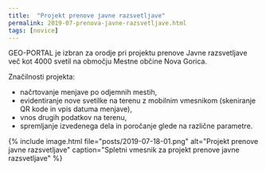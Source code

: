 ```yaml
---
title:  "Projekt prenove javne razsvetljave"
permalink: 2019-07-prenova-javne-razsvetljave.html
tags: [novice]
---
```


GEO-PORTAL je izbran za orodje pri projektu prenove Javne razsvetljave več kot 4000 svetil na območju Mestne občine Nova Gorica.

Značilnosti projekta:
- načrtovanje menjave po odjemnih mestih,
- evidentiranje nove svetilke na terenu z mobilnim vmesnikom (skeniranje QR kode in vpis datuma menjave),
- vnos drugih podatkov na terenu,
- spremljanje izvedenega dela in poročanje glede na različne parametre.

{% include image.html file="posts/2019-07-18-01.png" alt="Projekt prenove javne razsvetljave" caption="Spletni vmesnik za projekt prenove javne razsvetljave" %}


